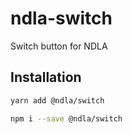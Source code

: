 # ndla-switch

Switch button for NDLA

## Installation

```sh
yarn add @ndla/switch
```

```sh
npm i --save @ndla/switch
```
